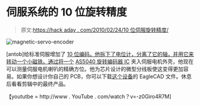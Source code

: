 # 伺服系统的 10 位旋转精度

> 原文:[https://hack aday . com/2010/02/24/10 位伺服旋转精度/](https://hackaday.com/2010/02/24/10-bit-rotary-precision-for-servos/)

![](../Images/7ac33a712587bf45a672361edefe53e2.png "magnetic-servo-encoder")

[antob]给标准伺服增加了 [10 位编码。他拆下了电位计，分离了它的轴，并用它来转动一个小磁铁。通过将一个](http://letsmakerobots.com/node/17405) [AS5040 旋转编码器 IC](http://www.austriamicrosystems.com/eng/Products/Magnetic-Encoders/Rotary-Encoders/AS5040) 夹入伺服电机外壳，他现在可以测量伺服电机喇叭的精确方位。他为芯片设计的微型分线板使这变得更加容易。如果你想设计你自己的 PCB，你可以下载[这个设备](http://01mech.com/magenc)的 EagleCAD 文件。休息后看看剪辑中的最终产品。

【yoututbe = http://www . YouTube . com/watch？v=-z0Giro4R7M]